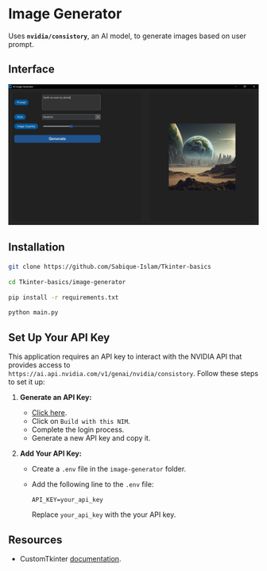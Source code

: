 # Image Generator
Uses **`nvidia/consistory`**, an AI model, to generate images based on user prompt.

## Interface
![Interface](sample/image.png)

## Installation

```bash
git clone https://github.com/Sabique-Islam/Tkinter-basics
```
```bash
cd Tkinter-basics/image-generator
```
```bash
pip install -r requirements.txt
```
```bash
python main.py
```
## Set Up Your API Key
This application requires an API key to interact with the NVIDIA API that provides access to `https://ai.api.nvidia.com/v1/genai/nvidia/consistory`. Follow these steps to set it up:

1. **Generate an API Key:**
   - [Click here](https://build.nvidia.com/nvidia/consistory).
   - Click on `Build with this NIM`.
   - Complete the login process.
   - Generate a new API key and copy it.

2. **Add Your API Key:**
   - Create a `.env` file in the `image-generator` folder.
   - Add the following line to the `.env` file:

     ```env
     API_KEY=your_api_key
     ```

     Replace `your_api_key` with the your API key.

## Resources
- CustomTkinter [documentation](https://customtkinter.tomschimansky.com/documentation/).
